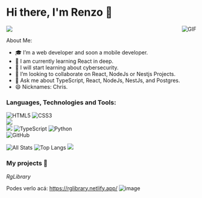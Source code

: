 # Hi there, I'm Renzo 👋

<img src="https://komarev.com/ghpvc/?username=mrgiann&color=blueviolet">
<img align="right" alt="GIF" src="https://i.pinimg.com/originals/e4/26/70/e426702edf874b181aced1e2fa5c6cde.gif" />

About Me:

- 🎓 I’m a web developer and soon a mobile developer.
- 🌱 I am currently learning React in deep.
- 🧪 I will start learning about cybersecurity.
- 👯 I’m looking to collaborate on React, NodeJs or Nestjs Projects.
- 💬 Ask me about TypeScript, React, NodeJs, NestJs, and Postgres.
- 😄 Nicknames: Chris.

### Languages, Technologies and Tools:
<strong style="margin-bottom: 10px; display:block;"></strong>
![HTML5](https://img.shields.io/badge/html5-%23E34F26.svg?style=flat-the-badge&logo=html5&logoColor=white)
![CSS3](https://img.shields.io/badge/css3-%231572B6.svg?style=flat-the-badge&logo=css3&logoColor=white)
<br>
<img src="https://img.shields.io/badge/-Bootstrap-563D7C?style=flat&logo=bootstrap&logoColor=white">
<br>
<img src="https://img.shields.io/badge/-JavaScript-eed718?style=flat&logo=javascript&logoColor=ffffff">
![TypeScript](https://img.shields.io/badge/-TypeScript-007ACC?style=flat-square&logo=typescript&logoColor=white)
![Python](https://img.shields.io/badge/python-3670A0?style=flat-the-badge&logo=python&logoColor=white)
<br>
![GitHub](https://img.shields.io/badge/github-%23121011.svg?style=flat-the-badge&logo=github&logoColor=white)
<br>

 
![All Stats](https://github-readme-stats.vercel.app/api?username=mrgiann&show_icons=true&include_all_commits=true&count_private=true&hide=contribs&theme=vue-dark&hide_border&count_private=true)
![Top Langs](https://github-readme-stats.vercel.app/api/top-langs/?username=mrgiann&layout=compact&theme=vue-dark)
![](https://github-profile-trophy.vercel.app/?username=mrgiann&theme=radical&no-frame=true&no-bg=true&margin-w=4)


### My projects :loudspeaker: 

*RgLibrary*

Podes verlo acá: https://rglibrary.netlify.app/
![image](https://user-images.githubusercontent.com/82038942/192119698-62d0dde5-ac2f-42f2-acee-75020b3ce129.png)



